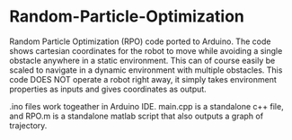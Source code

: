 # Random-Particle-Optimization
Random Particle Optimization (RPO) code ported to Arduino.
The code shows cartesian coordinates for the robot to move while avoiding a single obstacle anywhere in a static environment. This can of course easily be scaled to navigate in a dynamic environment with multiple obstacles. 
This code DOES NOT operate a robot right away, it simply takes environment properties as inputs and gives coordinates as output. 

.ino files work togeather in Arduino IDE. main.cpp is a standalone c++ file, and RPO.m is a standalone matlab script that also outputs a graph of trajectory. 
